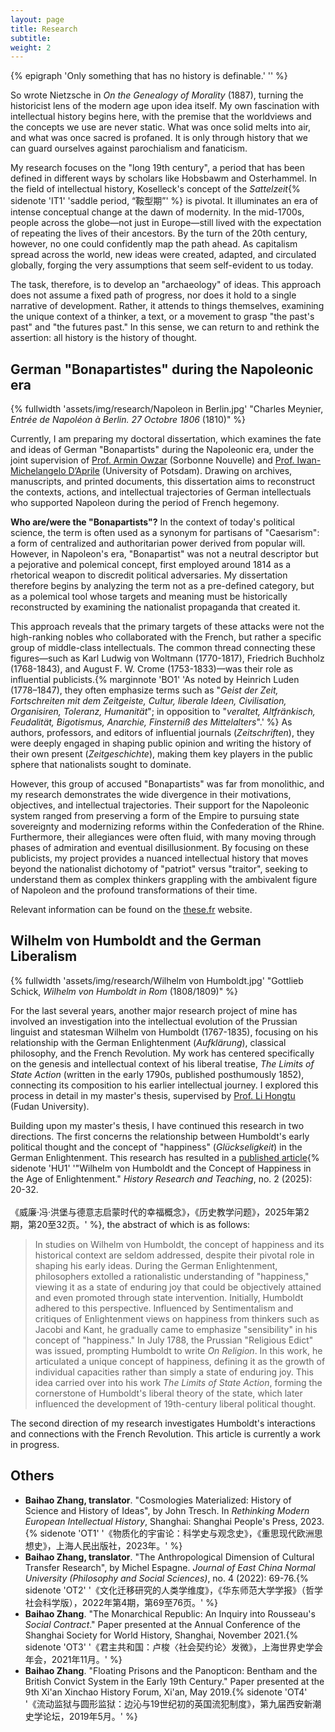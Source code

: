 ```yaml
---
layout: page
title: Research
subtitle: 
weight: 2
---
```


{% epigraph 'Only something that has no history is definable.' '' %}

So wrote Nietzsche in *On the Genealogy of Morality* (1887), turning the historicist lens of the modern age upon idea itself. My own fascination with intellectual history begins here, with the premise that the worldviews and the concepts we use are never static. What was once solid melts into air, and what was once sacred is profaned. It is only through history that we can guard ourselves against parochialism and fanaticism.

My research focuses on the "long 19th century", a period that has been defined in different ways by scholars like Hobsbawm and Osterhammel. In the field of intellectual history, Koselleck's concept of the *Sattelzeit*{% sidenote 'IT1' 'saddle period, “鞍型期”' %} is pivotal. It illuminates an era of intense conceptual change at the dawn of modernity. In the mid-1700s, people across the globe—not just in Europe—still lived with the expectation of repeating the lives of their ancestors. By the turn of the 20th century, however, no one could confidently map the path ahead. As capitalism spread across the world, new ideas were created, adapted, and circulated globally, forging the very assumptions that seem self-evident to us today.

The task, therefore, is to develop an "archaeology" of ideas. This approach does not assume a fixed path of progress, nor does it hold to a single narrative of development. Rather, it attends to things themselves, examining the unique context of a thinker, a text, or a movement to grasp "the past's past" and "the futures past." In this sense, we can return to and rethink the assertion: all history is the history of thought.

German "Bonapartistes" during the Napoleonic era
---
{% fullwidth 'assets/img/research/Napoleon in Berlin.jpg' "Charles Meynier, <em>Entrée de Napoléon à Berlin. 27 Octobre 1806</em> (1810)" %}

Currently, I am preparing my doctoral dissertation, which examines the fate and ideas of German "Bonapartists" during the Napoleonic era, under the joint supervision of [Prof. Armin Owzar](https://www.sorbonne-nouvelle.fr/m-owzar-armin-231917.kjsp) (Sorbonne Nouvelle) and [Prof. Iwan-Michelangelo D’Aprile](https://www.uni-potsdam.de/de/kulturen-der-aufklaerung/personal/prof-dr-iwan-michelangelo-daprile) (University of Potsdam). Drawing on archives, manuscripts, and printed documents, this dissertation aims to reconstruct the contexts, actions, and intellectual trajectories of German intellectuals who supported Napoleon during the period of French hegemony.

**Who are/were the "Bonapartists"?** In the context of today's political science, the term is often used as a synonym for partisans of "Caesarism": a form of centralized and authoritarian power derived from popular will. However, in Napoleon's era, "Bonapartist" was not a neutral descriptor but a pejorative and polemical concept, first employed around 1814 as a rhetorical weapon to discredit political adversaries. My dissertation therefore begins by analyzing the term not as a pre-defined category, but as a polemical tool whose targets and meaning must be historically reconstructed by examining the nationalist propaganda that created it.

This approach reveals that the primary targets of these attacks were not the high-ranking nobles who collaborated with the French, but rather a specific group of middle-class intellectuals. The common thread connecting these figures—such as Karl Ludwig von Woltmann (1770-1817), Friedrich Buchholz (1768-1843), and August F. W. Crome (1753-1833)—was their role as influential publicists.{% marginnote 'BO1' 'As noted by Heinrich Luden (1778–1847), they often emphasize terms such as "*Geist der Zeit, Fortschreiten mit dem Zeitgeiste, Cultur, liberale Ideen, Civilisation, Organisiren, Toleranz, Humanität*"; in opposition to "*veraltet, Altfränkisch, Feudalität, Bigotismus, Anarchie, Finsterniß des Mittelalters*".' %} As authors, professors, and editors of influential journals (*Zeitschriften*), they were deeply engaged in shaping public opinion and writing the history of their own present (*Zeitgeschichte*), making them key players in the public sphere that nationalists sought to dominate.

However, this group of accused "Bonapartists" was far from monolithic, and my research demonstrates the wide divergence in their motivations, objectives, and intellectual trajectories. Their support for the Napoleonic system ranged from preserving a form of the Empire to pursuing state sovereignty and modernizing reforms within the Confederation of the Rhine. Furthermore, their allegiances were often fluid, with many moving through phases of admiration and eventual disillusionment. By focusing on these publicists, my project provides a nuanced intellectual history that moves beyond the nationalist dichotomy of "patriot" versus "traitor", seeking to understand them as complex thinkers grappling with the ambivalent figure of Napoleon and the profound transformations of their time.

Relevant information can be found on the [these.fr](https://theses.fr/s385749) website.

Wilhelm von Humboldt and the German Liberalism
---
{% fullwidth 'assets/img/research/Wilhelm von Humboldt.jpg' "Gottlieb Schick, <em>Wilhelm von Humboldt in Rom</em> (1808/1809)" %}

For the last several years, another major research project of mine has involved an investigation into the intellectual evolution of the Prussian linguist and statesman Wilhelm von Humboldt (1767-1835), focusing on his relationship with the German Enlightenment (*Aufklärung*), classical philosophy, and the French Revolution. My work has centered specifically on the genesis and intellectual context of his liberal treatise, _The Limits of State Action_ (written in the early 1790s, published posthumously 1852), connecting its composition to his earlier intellectual journey. I explored this process in detail in my master's thesis, supervised by [Prof. Li Hongtu](https://icscc-transfers.ens.fr/article19.html) (Fudan University).

Building upon my master's thesis, I have continued this research in two directions. The first concerns the relationship between Humboldt's early political thought and the concept of "happiness" (*Glückseligkeit*) in the German Enlightenment. This research has resulted in a [published article](https://www.cnki.net/KCMS/detail/detail.aspx?dbcode=CJFD&dbname=CJFDLAST2025&filename=LSJX202502003&uniplatform=OVERSEA&v=7NP0OAC2TObMQh4Jfv23mMjAIzPnP68XxMDO5u30mHkZBM2_e4S1BzIUgVZGlqhm){% sidenote 'HU1' '"Wilhelm von Humboldt and the Concept of Happiness in the Age of Enlightenment." *History Research and Teaching*, no. 2 (2025): 20-32.<br><br>《威廉·冯·洪堡与德意志启蒙时代的幸福概念》，《历史教学问题》，2025年第2期，第20至32页。' %}, the abstract of which is as follows:

> In studies on Wilhelm von Humboldt, the concept of happiness and its historical context are seldom addressed, despite their pivotal role in shaping his early ideas. During the German Enlightenment, philosophers extolled a rationalistic understanding of "happiness," viewing it as a state of enduring joy that could be objectively attained and even promoted through state intervention. Initially, Humboldt adhered to this perspective. Influenced by Sentimentalism and critiques of Enlightenment views on happiness from thinkers such as Jacobi and Kant, he gradually came to emphasize "sensibility" in his concept of "happiness." In July 1788, the Prussian "Religious Edict" was issued, prompting Humboldt to write *On Religion*. In this work, he articulated a unique concept of happiness, defining it as the growth of individual capacities rather than simply a state of enduring joy. This idea carried over into his work *The Limits of State Action*, forming the cornerstone of Humboldt's liberal theory of the state, which later influenced the development of 19th-century liberal political thought.

The second direction of my research investigates Humboldt's interactions and connections with the French Revolution. This article is currently a work in progress.

Others
---

- **Baihao Zhang, translator**. "Cosmologies Materialized: History of Science and History of Ideas", by John Tresch. In *Rethinking Modern European Intellectual History*, Shanghai: Shanghai People's Press, 2023.{% sidenote 'OT1' '《物质化的宇宙论：科学史与观念史》，《重思现代欧洲思想史》，上海人民出版社，2023年。' %}
- **Baihao Zhang, translator**. "The Anthropological Dimension of Cultural Transfer Research", by Michel Espagne. *Journal of East China Normal University (Philosophy and Social Sciences)*, no. 4 (2022): 69-76.{% sidenote 'OT2' '《文化迁移研究的人类学维度》，《华东师范大学学报》（哲学社会科学版），2022年第4期，第69至76页。' %}
- **Baihao Zhang**. "The Monarchical Republic: An Inquiry into Rousseau's *Social Contract*." Paper presented at the Annual Conference of the Shanghai Society for World History, Shanghai, November 2021.{% sidenote 'OT3' '《君主共和国：卢梭〈社会契约论〉发微》，上海世界史学会年会，2021年11月。' %}
- **Baihao Zhang**. "Floating Prisons and the Panopticon: Bentham and the British Convict System in the Early 19th Century." Paper presented at the 9th Xi'an Xinchao History Forum, Xi'an, May 2019.{% sidenote 'OT4' '《流动监狱与圆形监狱：边沁与19世纪初的英国流犯制度》，第九届西安新潮史学论坛，2019年5月。' %}
